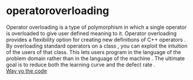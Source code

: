 # operatoroverloading
Operator overloading is a type of polymorphism in which a single operator is overloaded to give user defined meaning to it. Operator overloading provides a flexibility option for creating new definitions of C++ operators . 
By overloading standard operators on a class , you can exploit the intuition of the users of that class. This lets users program in the language of the problem domain rather than in the language of the machine .
The ultimate goal is to reduce both the learning curve and the defect rate .<br/>
[Way yo the code](https://github.com/ASTHA193/operatoroverloading/blob/master/operatoroverloading)
